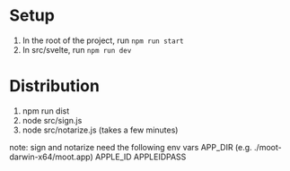 # Setup

1. In the root of the project, run `npm run start`
2. In src/svelte, run `npm run dev`


# Distribution

1. npm run dist
2. node src/sign.js
3. node src/notarize.js (takes a few minutes)

note: sign and notarize need the following env vars
APP_DIR (e.g. ./moot-darwin-x64/moot.app)
APPLE_ID
APPLEIDPASS
